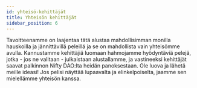 ```yaml
---
id: yhteisö-kehittäjät
title: Yhteisön kehittäjät
sidebar_position: 6
---
```


Tavoitteenamme on laajentaa tätä alustaa mahdollisimman monilla hauskoilla ja jännittävillä peleillä ja se on mahdollista vain yhteisömme avulla. Kannustamme kehittäjiä luomaan hahmojamme hyödyntäviä pelejä, jotka - jos ne valitaan - julkaistaan alustallamme, ja vastineeksi kehittäjät saavat palkinnon Nifty DAO:lta heidän panoksestaan. Ole luova ja lähetä meille ideasi! Jos pelisi näyttää lupaavalta ja elinkelpoiselta, jaamme sen mielellämme yhteisön kanssa.
